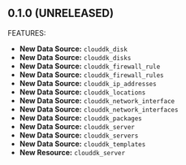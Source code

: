 ## 0.1.0 (UNRELEASED)

FEATURES:

* **New Data Source:** `clouddk_disk`
* **New Data Source:** `clouddk_disks`
* **New Data Source:** `clouddk_firewall_rule`
* **New Data Source:** `clouddk_firewall_rules`
* **New Data Source:** `clouddk_ip_addresses`
* **New Data Source:** `clouddk_locations`
* **New Data Source:** `clouddk_network_interface`
* **New Data Source:** `clouddk_network_interfaces`
* **New Data Source:** `clouddk_packages`
* **New Data Source:** `clouddk_server`
* **New Data Source:** `clouddk_servers`
* **New Data Source:** `clouddk_templates`
* **New Resource:** `clouddk_server`
